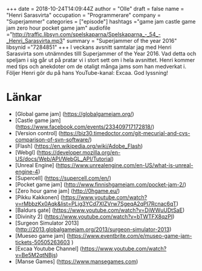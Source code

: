 +++
date = 2018-10-24T14:09:44Z
author = "Olle"
draft = false
name = "Henri Sarasvirta"
occupation = "Programmerare"
company = "Superjammer"
categories = ["episode"]
hashtags ="game jam castle game jam zero hour pocket game jam"
audiofile ="http://traffic.libsyn.com/spelskaparna/Spelskaparna_-_54_-_Henri_Sarasvirta.mp3"
summary = "Superjammer of the year 2016"
libsynid ="7284851"
+++
I veckans avsnitt samtalar jag med Henri Sarasvirta som utnämndes tilll Superjammer of the Year 2016. Vad detta och speljam i sig går ut på pratar vi i stort sett om i hela avsnittet. Henri kommer med tips och anekdoter om de otaligt många jams som han medverkat i. Följer Henri gör du på hans YouTube-kanal: Excaa. God lyssning!
# Länkar
* [Global game jam] (https://globalgamejam.org/)
* [Castle game jam] (https://www.facebook.com/events/233409717172818/)
* [Version control] (https://biz30.timedoctor.com/git-mecurial-and-cvs-comparison-of-svn-software/)
* [Flash] (https://en.wikipedia.org/wiki/Adobe_Flash)
* [Webgl] (https://developer.mozilla.org/en-US/docs/Web/API/WebGL_API/Tutorial)
* [Unreal Engine] (https://www.unrealengine.com/en-US/what-is-unreal-engine-4)
* [Supercell] (https://supercell.com/en/)
* [Pocket game jam] (http://www.finnishgamejam.com/pocket-jam-2/)
* [Zero hour game jam] (http://0hgame.eu/)
* [Pikku Kakkonen] (https://www.youtube.com/watch?v=rMbbzKx0Aqk&list=PLjg3YCd7XlZVrw7SgeqA2qPI7Rcnac6qT)
* [Baldurs gate] (https://www.youtube.com/watch?v=DjWWuUDtSaE)
* [Divinity 2] (https://www.youtube.com/watch?v=bTWTFX8qzPI)
* [Surgeon Simulator 2013] (http://2013.globalgamejam.org/2013/surgeon-simulator-2013)
* [Mueseo game jam] (https://www.eventbrite.com/e/museo-game-jam-tickets-50505263603 )
* [Excaa Youtube Channel] (https://www.youtube.com/watch?v=Be5M2qtNBjs)
* [Manse Games] (https://www.mansegames.com)
